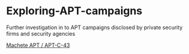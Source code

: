 # Exploring-APT-campaigns
Further investigation in to APT campaigns disclosed by private security firms and security agencies

[Machete APT / APT-C-43]()
